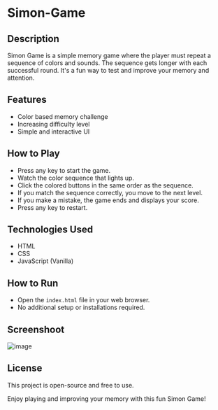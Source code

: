 # Simon-Game
## Description
Simon Game is a simple memory game where the player must repeat a sequence of colors and sounds. The sequence gets longer with each successful round. It's a fun way to test and improve your memory and attention.

## Features
- Color based memory challenge
- Increasing difficulty level
- Simple and interactive UI

## How to Play

- Press any key to start the game.
- Watch the color sequence that lights up.
- Click the colored buttons in the same order as the sequence.
- If you match the sequence correctly, you move to the next level.
- If you make a mistake, the game ends and displays your score.
- Press any key to restart.

## Technologies Used

- HTML
- CSS
- JavaScript (Vanilla)


## How to Run
- Open the `index.html` file in your web browser.
- No additional setup or installations required.

## Screenshoot

![image](https://github.com/user-attachments/assets/1ed19dce-8080-43b4-b2ae-d0159fbaf6f6)


## License
This project is open-source and free to use.

Enjoy playing and improving your memory with this fun Simon Game!

